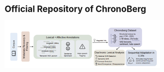 # Official Repository of ChronoBerg

![ChronoBerg](https://github.com/paulsubarna/Chronoberg/blob/main/figures/main_flow.png)
